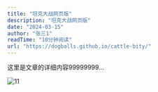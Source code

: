 ```yaml
---
title: "坦克大战网页版"
description: "坦克大战网页版"
date: "2024-03-15"
author: "张三1"
readTime: "10分钟阅读"
url: "https://dogballs.github.io/cattle-bity/"
---
```


这里是文章的详细内容99999999...

![11](/images/1.png)